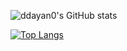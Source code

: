![ddayan0's GitHub stats](https://github-readme-stats.vercel.app/api?username=ddayan0&count_private=true)

[![Top Langs](https://github-readme-stats.vercel.app/api/top-langs/?username=ddayan0&layout=compact&theme=synthwave)](https://github.com/anuraghazra/github-readme-stats)
